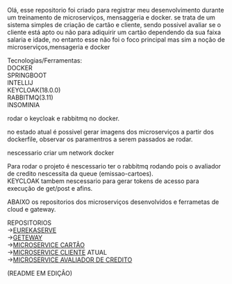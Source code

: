   Olá, esse repositorio foi criado para registrar meu desenvolvimento durante um treinamento de microserviços, mensaggeria e docker.
se trata de um sistema simples de criação de cartão e cliente, sendo possivel avaliar se o cliente está apto ou não
para adiquirir um cartão dependendo da sua faixa salaria e idade, no entanto esse não foi o foco principal mas sim a
noção de microserviços,mensageria e docker

Tecnologias/Ferramentas:<br>
DOCKER<br>
SPRINGBOOT<br>
INTELLIJ<br>
KEYCLOAK(18.0.0)<br>
RABBITMQ(3.11)<br>
INSOMINIA<br>

rodar o keycloak e rabbitmq no docker.<br>

no estado atual é possivel gerar imagens dos microserviços a partir dos dockerfile, observar os paramentros a serem passados ae rodar.<br>

nescessario criar um network docker<br>

Para rodar o projeto é nescessario ter o rabbitmq rodando pois o avaliador de credito nescessita da queue (emissao-cartoes).<br>
KEYCLOAK tambem nescessario para gerar tokens de acesso para execução de get/post e afins.<br>

ABAIXO os repositorios dos microserviços desenvolvidos e ferrametas de cloud e gateway.<br>

REPOSITORIOS<br>
-><a href="https://github.com/EzauMartins/CredCard-eurekaServer/" target="_blank">EUREKASERVE</a>  
-><a href="https://github.com/EzauMartins/CredCard-CloudGateway/" target="_blank">GETEWAY</a>   
-><a href="https://github.com/EzauMartins/CredCard-Card" target="_blank">MICROSERVICE CARTÃO</a><br>
-><a href="https://github.com/EzauMartins/CredCard-clients-servics" target="_blank">MICROSERVICE CLIENTE</a>  ATUAL <br>
-><a href="https://github.com/EzauMartins/credcard-avaliadorcredito" target="_blank">MICROSERVICE AVALIADOR DE CREDITO</a> 

(README EM EDIÇÂO)
